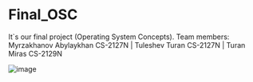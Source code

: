 # Final_OSC
It`s our final project (Operating System Concepts). Team members: Myrzakhanov Abylaykhan CS-2127N | Tuleshev Turan CS-2127N | Turan Miras CS-2129N

![image](https://user-images.githubusercontent.com/126179639/220949920-389b2e53-be49-447c-9937-b0e74ef1e57e.png)
